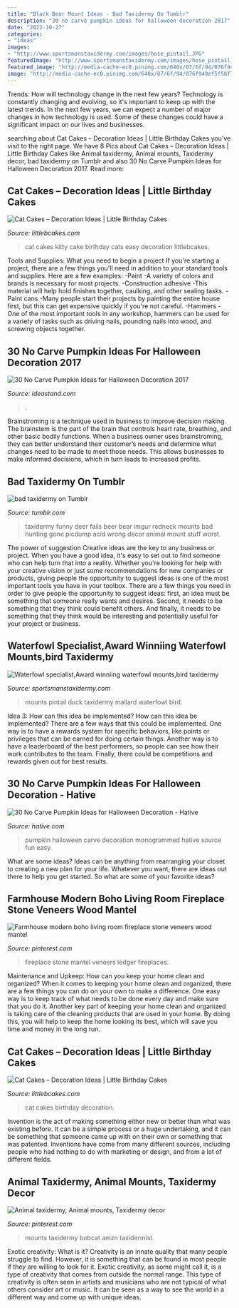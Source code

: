 ```yaml
---
title: "Black Bear Mount Ideas - Bad Taxidermy On Tumblr"
description: "30 no carve pumpkin ideas for halloween decoration 2017"
date: "2022-10-27"
categories:
- "ideas"
images:
- "http://www.sportsmanstaxidermy.com/images/hose_pintail.JPG"
featuredImage: "http://www.sportsmanstaxidermy.com/images/hose_pintail.JPG"
featured_image: "http://media-cache-ec0.pinimg.com/640x/07/6f/94/076f949ef5f58f79d913f41c58f0cc14.jpg"
image: "http://media-cache-ec0.pinimg.com/640x/07/6f/94/076f949ef5f58f79d913f41c58f0cc14.jpg"
---
```



Trends: How will technology change in the next few years?
Technology is constantly changing and evolving, so it's important to keep up with the latest trends. In the next few years, we can expect a number of major changes in how technology is used. Some of these changes could have a significant impact on our lives and businesses.

	

		
searching about Cat Cakes – Decoration Ideas | Little Birthday Cakes you've visit to the right page. We have 8 Pics about Cat Cakes – Decoration Ideas | Little Birthday Cakes like Animal taxidermy, Animal mounts, Taxidermy decor, bad taxidermy on Tumblr and also 30 No Carve Pumpkin Ideas for Halloween Decoration 2017. Read more:
		
    
## Cat Cakes – Decoration Ideas | Little Birthday Cakes

<img loading=lazy src="http://www.littlebcakes.com/wp-content/uploads/2014/01/Kitty-Cat-Cakes-760x1024.jpg" onerror="this.onerror=null;this.src='https://tse3.mm.bing.net/th?id=OIP.l4KHsdZxZ2VTkj9qHqOFnwHaJ-&amp;pid=15.1';" alt="Cat Cakes – Decoration Ideas | Little Birthday Cakes">

_Source: littlebcakes.com_

>cat cakes kitty cake birthday cats easy decoration littlebcakes. 

	

Tools and Supplies: What you need to begin a project
If you're starting a project, there are a few things you'll need in addition to your standard tools and supplies. Here are a few examples: 
-Paint -A variety of colors and brands is necessary for most projects. 
-Construction adhesive -This material will help hold finishes together, caulking, and other sealing tasks. 
-Paint cans -Many people start their projects by painting the entire house first, but this can get expensive quickly if you're not careful. 
-Hammers -One of the most important tools in any workshop, hammers can be used for a variety of tasks such as driving nails, pounding nails into wood, and screwing objects together.

    
## 30 No Carve Pumpkin Ideas For Halloween Decoration 2017

<img loading=lazy src="https://ideastand.com/wp-content/uploads/2014/10/no-carve-pumpkin-ideas/17-nemo-pumpkin.jpg" onerror="this.onerror=null;this.src='https://tse4.mm.bing.net/th?id=OIP.q4WWGGw0FN93hfCrxsT_nAHaLG&amp;pid=15.1';" alt="30 No Carve Pumpkin Ideas for Halloween Decoration 2017">

_Source: ideastand.com_

>. 

	

Brainstroming is a technique used in business to improve decision making. The brainstem is the part of the brain that controls heart rate, breathing, and other basic bodily functions. When a business owner uses brainstroming, they can better understand their customer’s needs and determine what changes need to be made to meet those needs. This allows businesses to make informed decisions, which in turn leads to increased profits.

    
## Bad Taxidermy On Tumblr

<img loading=lazy src="https://78.media.tumblr.com/bda8783d30e942dc175887304aecb97b/tumblr_midotosfGg1r330fso1_500.jpg" onerror="this.onerror=null;this.src='https://tse4.mm.bing.net/th?id=OIP.K4nvtaMwIwD4lerlF1UQLQHaJ6&amp;pid=15.1';" alt="bad taxidermy on Tumblr">

_Source: tumblr.com_

>taxidermy funny deer fails beer bear imgur redneck mounts bad hunting gone picdump acid wrong decor animal mount stuff worst. 

	

The power of suggestion
Creative ideas are the key to any business or project. When you have a good idea, it's easy to set out to find someone who can help turn that into a reality. Whether you're looking for help with your creative vision or just some recommendations for new companies or products, giving people the opportunity to suggest ideas is one of the most important tools you have in your toolbox.
There are a few things you need in order to give people the opportunity to suggest ideas: first, an idea must be something that someone really wants and desires. Second, it needs to be something that they think could benefit others. And finally, it needs to be something that they think would be interesting and potentially useful for your project or business.

    
## Waterfowl Specialist,Award Winniing Waterfowl Mounts,bird Taxidermy

<img loading=lazy src="http://www.sportsmanstaxidermy.com/images/hose_pintail.JPG" onerror="this.onerror=null;this.src='https://tse1.mm.bing.net/th?id=OIP.we7H3WQPFiqfCKhCPnCLqAHaG5&amp;pid=15.1';" alt="Waterfowl specialist,Award winniing waterfowl mounts,bird taxidermy">

_Source: sportsmanstaxidermy.com_

>mounts pintail duck taxidermy mallard waterfowl bird. 

	

Idea 3: How can this idea be implemented?
How can this idea be implemented? 
There are a few ways that this could be implemented. One way is to have a rewards system for specific behaviors, like points or privileges that can be earned for doing certain things. Another way is to have a leaderboard of the best performers, so people can see how their work contributes to the team. Finally, there could be competitions and rewards given out for best results.

    
## 30 No Carve Pumpkin Ideas For Halloween Decoration - Hative

<img loading=lazy src="https://hative.com/wp-content/uploads/2014/10/no-carve-pumpkin-ideas/3-monogrammed-pumpkin.jpg" onerror="this.onerror=null;this.src='https://tse4.mm.bing.net/th?id=OIP.RLIi6r2IJL7LTAVcIEY5kwHaJ4&amp;pid=15.1';" alt="30 No Carve Pumpkin Ideas for Halloween Decoration - Hative">

_Source: hative.com_

>pumpkin halloween carve decoration monogrammed hative source fun easy. 

	

What are some ideas?
Ideas can be anything from rearranging your closet to creating a new plan for your life. Whatever you want, there are ideas out there to help you get started. So what are some of your favorite ideas?

    
## Farmhouse Modern Boho Living Room Fireplace Stone Veneers Wood Mantel

<img loading=lazy src="https://i.pinimg.com/736x/34/8d/8c/348d8cfde3fa99f1e93c955414465b6f.jpg" onerror="this.onerror=null;this.src='https://tse4.mm.bing.net/th?id=OIP.Vnns5NVP4uYaZpQmIH5GrAHaLH&amp;pid=15.1';" alt="Farmhouse modern boho living room fireplace stone veneers wood mantel">

_Source: pinterest.com_

>fireplace stone mantel veneers ledger fireplaces. 

	

Maintenance and Upkeep: How can you keep your home clean and organized?
When it comes to keeping your home clean and organized, there are a few things you can do on your own to make a difference. One easy way is to keep track of what needs to be done every day and make sure that you do it. Another key part of keeping your home clean and organized is taking care of the cleaning products that are used in your home. By doing this, you will help to keep the home looking its best, which will save you time and money in the long run.

    
## Cat Cakes – Decoration Ideas | Little Birthday Cakes

<img loading=lazy src="http://www.littlebcakes.com/wp-content/uploads/2014/01/Cat-Birthday-Cakes-Pictures.jpg" onerror="this.onerror=null;this.src='https://tse3.mm.bing.net/th?id=OIP.IlstBi70628Tow1VUH3CuwHaJ3&amp;pid=15.1';" alt="Cat Cakes – Decoration Ideas | Little Birthday Cakes">

_Source: littlebcakes.com_

>cat cakes birthday decoration. 

	

Invention is the act of making something either new or better than what was existing before. It can be a simple process or a huge undertaking, and it can be something that someone came up with on their own or something that was patented. Inventions have come from many different sources, including people who had nothing to do with marketing or design, and from a lot of different fields.

    
## Animal Taxidermy, Animal Mounts, Taxidermy Decor

<img loading=lazy src="http://media-cache-ec0.pinimg.com/640x/07/6f/94/076f949ef5f58f79d913f41c58f0cc14.jpg" onerror="this.onerror=null;this.src='https://tse1.mm.bing.net/th?id=OIP.3DCM-tLZWjVh8QKBWN_hfQAAAA&amp;pid=15.1';" alt="Animal taxidermy, Animal mounts, Taxidermy decor">

_Source: pinterest.com_

>mounts taxidermy bobcat amzn taxidermist. 

	

Exotic creativity: What is it?
Creativity is an innate quality that many people struggle to find. However, it is something that can be found in most people if they are willing to look for it. Exotic creativity, as some might call it, is a type of creativity that comes from outside the normal range. This type of creativity is often seen in artists and musicians who are not typical of what others consider art or music. It can be seen as a way to see the world in a different way and come up with unique ideas.

